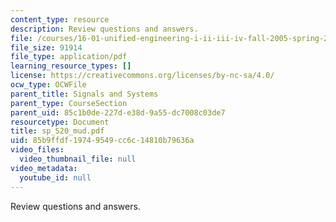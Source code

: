 ```yaml
---
content_type: resource
description: Review questions and answers.
file: /courses/16-01-unified-engineering-i-ii-iii-iv-fall-2005-spring-2006/85b9ffdf19749549cc6c14810b79636a_sp_S20_mud.pdf
file_size: 91914
file_type: application/pdf
learning_resource_types: []
license: https://creativecommons.org/licenses/by-nc-sa/4.0/
ocw_type: OCWFile
parent_title: Signals and Systems
parent_type: CourseSection
parent_uid: 85c1b0de-227d-e38d-9a55-dc7008c03de7
resourcetype: Document
title: sp_S20_mud.pdf
uid: 85b9ffdf-1974-9549-cc6c-14810b79636a
video_files:
  video_thumbnail_file: null
video_metadata:
  youtube_id: null
---
```

Review questions and answers.